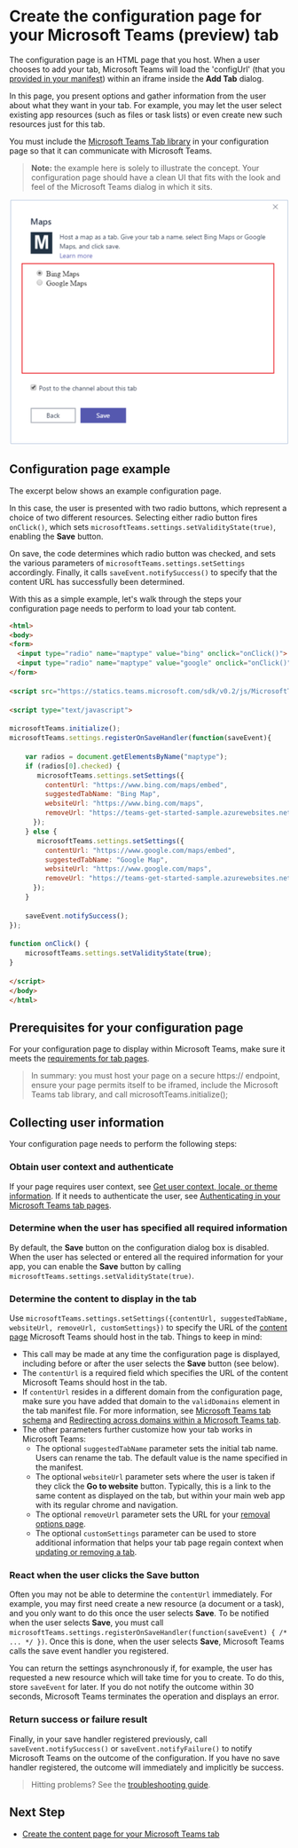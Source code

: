 ﻿# Create the configuration page for your Microsoft Teams (preview) tab

The configuration page is an HTML page that you host. When a user chooses to add your tab, Microsoft Teams will load the 'configUrl' (that you [provided in your manifest](createpackage.md)) within an iframe inside the **Add Tab** dialog.

In this page, you present options and gather information from the user about what they want in your tab. For example, you may let the user select existing app resources (such as files or task lists) or even create new such resources just for this tab.

You must include the [Microsoft Teams Tab library](jslibrary.md) in your configuration page so that it can communicate with Microsoft Teams.

>**Note:** the example here is solely to illustrate the concept.  Your configuration page should have a clean UI that fits with the look and feel of the Microsoft Teams dialog in which it sits.

!["Screenshot of the configuration page for a simple example app, giving the user the option of which map type to select."](images/tab_configui.png)

## Configuration page example

The excerpt below shows an example configuration page.

In this case, the user is presented with two radio buttons, which represent a choice of two different resources. Selecting either radio button fires `onClick()`, which sets `microsoftTeams.settings.setValidityState(true)`, enabling the **Save** button.

On save, the code determines which radio button was checked, and sets the various parameters of `microsoftTeams.settings.setSettings` accordingly. Finally, it calls `saveEvent.notifySuccess()` to specify that the content URL has successfully been determined.

With this as a simple example, let's walk through the steps your configuration page needs to perform to load your tab content.

```HTML
<html>
<body>
<form>
  <input type="radio" name="maptype" value="bing" onclick="onClick()"> Bing Maps<br>
  <input type="radio" name="maptype" value="google" onclick="onClick()"> Google Maps
</form> 

<script src="https://statics.teams.microsoft.com/sdk/v0.2/js/MicrosoftTeams.js"></script>
 
<script type="text/javascript">  

microsoftTeams.initialize();
microsoftTeams.settings.registerOnSaveHandler(function(saveEvent){

    var radios = document.getElementsByName("maptype");
    if (radios[0].checked) {
       microsoftTeams.settings.setSettings({
         contentUrl: "https://www.bing.com/maps/embed",
         suggestedTabName: "Bing Map",
         websiteUrl: "https://www.bing.com/maps",
         removeUrl: "https://teams-get-started-sample.azurewebsites.net/tabremove.html"
      });
    } else {
       microsoftTeams.settings.setSettings({
         contentUrl: "https://www.google.com/maps/embed",
         suggestedTabName: "Google Map",
         websiteUrl: "https://www.google.com/maps",
         removeUrl: "https://teams-get-started-sample.azurewebsites.net/tabremove.html"
      });
    }
    
    saveEvent.notifySuccess();
});

function onClick() {
    microsoftTeams.settings.setValidityState(true);
}

</script>
</body>
</html>
```

## Prerequisites for your configuration page

For your configuration page to display within Microsoft Teams, make sure it meets the [requirements for tab pages](prerequisites.md).

>In summary: you must host your page on a secure https:// endpoint, ensure your page permits itself to be iframed, include the Microsoft Teams tab library, and call microsoftTeams.initialize();

## Collecting user information 

Your configuration page needs to perform the following steps:

### Obtain user context and authenticate

If your page requires user context, see [Get user context, locale, or theme information](getusercontext.md). If it needs to authenticate the user, see [Authenticating in your Microsoft Teams tab pages](auth.md).

### Determine when the user has specified all required information
 
By default, the **Save** button on the configuration dialog box is disabled. When the user has selected or entered all the required information for your app, you can enable the **Save** button by calling `microsoftTeams.settings.setValidityState(true)`.

### Determine the content to display in the tab

Use `microsoftTeams.settings.setSettings({contentUrl, suggestedTabName, websiteUrl, removeUrl, customSettings})` to specify the URL of the [content page](createcontentpage.md) Microsoft Teams should host in the tab. Things to keep in mind:

* This call may be made at any time the configuration page is displayed, including before or after the user selects the **Save** button (see below).
* The `contentUrl` is a required field which specifies the URL of the content Microsoft Teams should host in the tab.
* If `contentUrl` resides in a different domain from the configuration page, make sure you have added that domain to the `validDomains` element in the tab manifest file. For more information, see [Microsoft Teams tab schema](schema.md) and [Redirecting across domains within a Microsoft Teams tab](crossdomain.md).
*  The other parameters further customize how your tab works in Microsoft Teams:
	* The optional `suggestedTabName` parameter sets the initial tab name. Users can rename the tab. The default value is the name specified in the manifest.
	* The optional `websiteUrl` parameter sets where the user is taken if they click the **Go to website** button. Typically, this is a link to the same content as displayed on the tab, but within your main web app with its regular chrome and navigation.
	* The optional `removeUrl` parameter sets the URL for your [removal options page](updateremove.md#removing-a-tab).
	* The optional `customSettings` parameter can be used to store additional information that helps your tab page regain context when [updating or removing a tab](updateremove.md).

### React when the user clicks the Save button

Often you may not be able to determine the `contentUrl` immediately.  For example, you may first need create a new resource (a document or a task), and you only want to do this once the user selects **Save**. To be notified when the user selects **Save**, you must call
`microsoftTeams.settings.registerOnSaveHandler(function(saveEvent) { /* ... */ })`. Once this is done, when the user selects **Save**, Microsoft Teams calls the save event handler you registered.

You can return the settings asynchronously if, for example, the user has requested a new resource which will take time for you to create. To do this, store `saveEvent` for later. If you do not notify the outcome within 30 seconds, Microsoft Teams terminates the operation and displays an error.

### Return success or failure result

Finally, in your save handler registered previously, call `saveEvent.notifySuccess()` or `saveEvent.notifyFailure()` to notify Microsoft Teams on the outcome of the configuration. If you have no save handler registered, the outcome will immediately and implicitly be success.

> Hitting problems?  See the [troubleshooting guide](troubleshooting.md).

## Next Step

* [Create the content page for your Microsoft Teams tab](createcontentpage.md)
